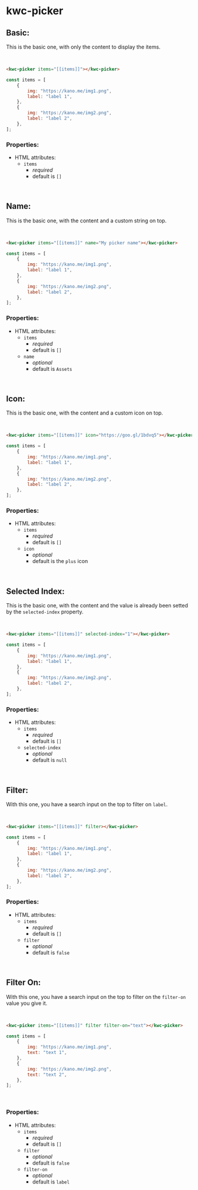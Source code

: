 # kwc-picker

## Basic:

This is the basic one, with only the content to display the items.

<br/>

```html
<kwc-picker items="[[items]]"></kwc-picker>
```

```js
const items = [
    {
        img: "https://kano.me/img1.png",
        label: "label 1",
    },
    {
        img: "https://kano.me/img2.png",
        label: "label 2",
    },
];
```

### Properties:

- HTML attributes:
    - `items`
        - *required*
        - default is `[]`

<br/>

## Name:

This is the basic one, with the content and a custom string on top.

<br/>

```html
<kwc-picker items="[[items]]" name="My picker name"></kwc-picker>
```

```js
const items = [
    {
        img: "https://kano.me/img1.png",
        label: "label 1",
    },
    {
        img: "https://kano.me/img2.png",
        label: "label 2",
    },
];
```

### Properties:

- HTML attributes:
    - `items`
        - *required*
        - default is `[]`
    - `name`
        - *optional*
        - default is `Assets`

<br/>

## Icon:

This is the basic one, with the content and a custom icon on top.

<br/>

```html
<kwc-picker items="[[items]]" icon="https://goo.gl/1bdvq5"></kwc-picker>
```

```js
const items = [
    {
        img: "https://kano.me/img1.png",
        label: "label 1",
    },
    {
        img: "https://kano.me/img2.png",
        label: "label 2",
    },
];
```

### Properties:

- HTML attributes:
    - `items`
        - *required*
        - default is `[]`
    - `icon`
        - *optional*
        - default is the `plus` icon

<br/>

## Selected Index:

This is the basic one, with the content and the value is already been setted by the `selected-index` property.

<br/>

```html
<kwc-picker items="[[items]]" selected-index="1"></kwc-picker>
```

```js
const items = [
    {
        img: "https://kano.me/img1.png",
        label: "label 1",
    },
    {
        img: "https://kano.me/img2.png",
        label: "label 2",
    },
];
```

### Properties:

- HTML attributes:
    - `items`
        - *required*
        - default is `[]`
    - `selected-index`
        - *optional*
        - default is `null`

<br/>

## Filter:

With this one, you have a search input on the top to filter on `label`.

<br/>

```html
<kwc-picker items="[[items]]" filter></kwc-picker>
```

```js
const items = [
    {
        img: "https://kano.me/img1.png",
        label: "label 1",
    },
    {
        img: "https://kano.me/img2.png",
        label: "label 2",
    },
];
```

### Properties:

- HTML attributes:
    - `items`
        - *required*
        - default is `[]`
    - `filter`
        - *optional*
        - default is `false`

<br/>

## Filter On:

With this one, you have a search input on the top to filter on the `filter-on` value you give it.

<br/>

```html
<kwc-picker items="[[items]]" filter filter-on="text"></kwc-picker>
```

```js
const items = [
    {
        img: "https://kano.me/img1.png",
        text: "text 1",
    },
    {
        img: "https://kano.me/img2.png",
        text: "text 2",
    },
];
```

<br/>

### Properties:

- HTML attributes:
    - `items`
        - *required*
        - default is `[]`
    - `filter`
        - *optional*
        - default is `false`
    - `filter-on`
        - *optional*
        - default is `label`